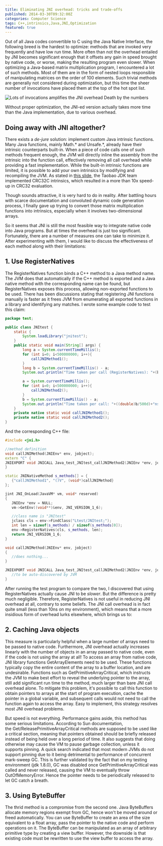 ```yaml
---
title: Eliminating JNI overhead: tricks and trade-offs
published: 2014-03-30T09:32:00Z
categories: Computer Science
tags: C++,intrinsics,Java,JNI,Optimization
featured: true
---
```


Out of all Java codes convertible to C using the Java Native Interface, the following breed is the hardest to optimize: methods that are invoked very frequently and have low run time. More often than not the overhead entailed by JNI becomes significant enough that it offsets any gain in speed brought by native code, or worse, making the resulting program even slower. When optimizing a Java-based matrix multiplication program, I encountered a lot of such methods. Most of them are in the form of nested loops responsible of manipulating matrices on the order of 100 elements. Such trivial methods are generally not considered during optimization, but this time the sheer number of invocations have placed them at the top of the hot spot list. <!--more-->

![Lots of invocations amplifies the JNI overhead](https://static.thinkingandcomputing.com/2014/03/hotspot.png)
<tnc-caption>Death by the numbers</tnc-caption>

Without proper optimization, the JNI-ed version actually takes more time than the Java implementation, due to various overhead. 

## Doing away with JNI altogether?

There exists a _de-jure_ solution: implement custom Java intrinsic functions. Many Java functions, mainly Math.* and Unsafe.*, already have their intrinsic counterparts built-in. When a piece of code calls one of such methods frequent enough, the JVM will directly inline the assembly from the intrinsic into the function call, effectively removing all call overhead while providing a fast implementation. While the built-in intrinsic functions are limited, it is possible to add your own intrinsics by modifying and recompiling the JVM. As stated in [this slide](http://www.slideshare.net/RednaxelaFX/green-teajug-hotspotintrinsics02232013 "Intrinsic Methods in HotSpot VM"), the Taobao JDK team implemented CRC32C intrinsics, which resulted in a more than 10x speed-up in CRC32 evaluation. 

Though sounds attractive, it is very hard to do in reality. After battling hours with scarce documentation and convoluted dynamic code generation process, I finally gave up trying to convert those matrix multiplication functions into intrinsics, especially when it involves two-dimensional arrays. 

So it seems that JNI is still the most feasible way to integrate native code into Java programs. But at times the overhead is just too significant. Fortunately, there are a number of measures one can take to minimize it. After experimenting with them, I would like to discuss the effectiveness of each method along with their limitations: 

## 1\. Use RegisterNatives

The RegisterNatives function binds a C++ method to a Java method name. The JVM does that automatically if the C++ method is exported and a Java native method with the corresponding name can be found, but RegisterNatives exposes this process, allowing non-exported functions to be used. There has been discussions stating that registering JNI functions manually is faster as it frees JVM from enumerating all exported functions in a library and identifying any matches. I wrote some example code to test this claim: 

<!--<pre lang="java" title="JNItest.java" class="crayon-selected">-->
```java
package test;

public class JNItest {
	static {
		System.loadLibrary("jnitest");
	}
	public static void main(String[] args) {
		long a = System.currentTimeMillis();
		for (int i=0; i<500000000; i++){
			callJNIMethod1();
		}
		long b = System.currentTimeMillis() - a;
		System.out.println("Time taken per call (RegisterNatives): "+(b/500d)+"ns");

		a = System.currentTimeMillis();
		for (int i=0; i<500000000; i++){
			callJNIMethod2();
		}
		b = System.currentTimeMillis() - a;
		System.out.println("Time taken per call: "+((double)b/500d)+"ns");
	}
	private native static void callJNIMethod1();
	private native static void callJNIMethod2();
}
```

And the corresponding C++ file:

<!--<pre lang="c++" title="jnitest.cpp">-->
```c++
#include <jni.h>

//method definition
void callJNIMethod(JNIEnv* env, jobject);
extern "C" {
JNIEXPORT void JNICALL Java_test_JNItest_callJNIMethod2(JNIEnv *env, jobject obj);
}

static JNINativeMethod s_methods[] = {
   {"callJNIMethod1", "()V", (void*)callJNIMethod}
};

jint JNI_OnLoad(JavaVM* vm, void* reserved)
{
   JNIEnv *env = NULL;
   vm->GetEnv((void**)&env, JNI_VERSION_1_6);

   //class name is "JNItest"
   jclass cls = env->FindClass("Ltest/JNItest;");
   int len = sizeof(s_methods) / sizeof(s_methods[0]);
   env->RegisterNatives(cls, s_methods, len);
   return JNI_VERSION_1_6;
}

void callJNIMethod(JNIEnv* env, jobject)
{
   //does nothing...
}

JNIEXPORT void JNICALL Java_test_JNItest_callJNIMethod2(JNIEnv *env, jobject obj){
   //to be auto-discovered by JVM
}
```

After running the test program to compare the two, I discovered that using RegisterNatives actually cause JNI to be _slower_. But the difference is pretty much negligible. Therefore, RegisterNatives is not useful in reducing JNI overhead at all, contrary to some beliefs. The JNI call overhead is in fact quite small (less than 10ns on my environment), which means that a more insidious form of overhead lurks elsewhere, which brings us to:

## 2\. Caching Java objects

This measure is particularly helpful when a large number of arrays need to be passed to native code. Furthermore, JNI overhead actually increases linearly with the number of objects in an array passed to native code, even if the code is not using the array at all! To access an array from native code, JNI library functions Get<Type>ArrayElements need to be used. These functions typically copy the entire content of the array to a buffer location, and are undesirable. Functions such as GetPrimitiveArrayCritical, which instructs the JVM to make best effort to reveal the underlying pointer to the array, still add significant run time to the method, much larger than bare JNI call overhead alone. To mitigate this problem, it's possible to call this function to obtain pointers to arrays at the start of program execution, cache the pointer in a global variable, and subsequent calls would not need to call the function again to access the array. Easy to implement, this strategy resolves most JNI overhead problems.

But speed is not everything. Performance gains aside, this method has some serious limitations. According to Sun documentation, the Get/ReleasePrimitiveArrayCritical methods are supposed to be used like a critical section, meaning that pointers obtained should be briefly released instead of being held over a long period of time. It also suggests that doing otherwise may cause the VM to pause garbage collection, unless it supports pinning. A quick search indicated that most modern JVMs do not support pinning due to it being detrimental to performance of concurrent mark-sweep GC. This is further validated by the fact that on my testing environment (jdk 1.8.0), GC was disabled once GetPrimitiveArrayCritical was called and never released, causing the VM to eventually throw OutOfMemoryError. Hence the pointer needs to be periodically released to let GC catch a breath.

## 3\. Using ByteBuffer

The thrid method is a compromise from the second one. Java ByteBuffers allocate memory regions exempt from GC, hence won't be moved around or freed automatically. You can use ByteBuffer to create an area of the size equivalent to a float array, pass the pointer to the native code and perform operations on it. The ByteBuffer can be manipulated as an array of arbitrary primitive type by creating a view buffer. However, the downside is that existing code must be rewritten to use the view buffer to access the array.
